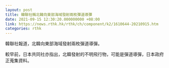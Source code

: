 ```yaml
---
layout: post
title: 韓聯社稱北韓向東部海域發射兩枚彈道導彈
date: 2021-09-15 12:30:20.000000000 +08:00
link: https://news.rthk.hk/rthk/ch/component/k2/1610644-20210915.htm
categories: rthk
---
```


韓聯社報道，北韓向東部海域發射兩枚彈道導彈。

較早前，日本共同社亦指出，北韓發射的不明飛行物，可能是彈道導彈，日本政府正蒐集資料。
